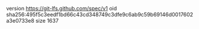 version https://git-lfs.github.com/spec/v1
oid sha256:495f5c3eedf1bd66c43cd348749c3dfe9c6ab9c59b69146d0017602a3e0733e8
size 1637
